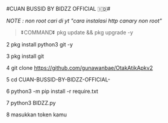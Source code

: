 #CUAN BUSSID BY BIDZZ OFFICIAL 🇮🇩#

_NOTE : non root cari di yt "cara instalasi http canary non root"_

> ⏬COMMAND⏬
pkg update && pkg upgrade -y

2 pkg install python3 git -y

3 pkg install git

4 git clone https://github.com/gunawanbae/OtakAtikApkv2

5 cd CUAN-BUSSID-BY-BIDZZ-OFFICIAL-

6 python3 -m pip install -r require.txt

7 python3 BIDZZ.py

8 masukkan token kamu
